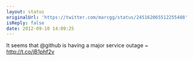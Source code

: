 ```yaml
---
layout: status
originalUrl: 'https://twitter.com/marcgg/status/245162065512255488'
isReply: false
date: 2012-09-10 14:09:25
---
```


It seems that @github is having a major service outage ~ http://t.co/jB1phf2v
